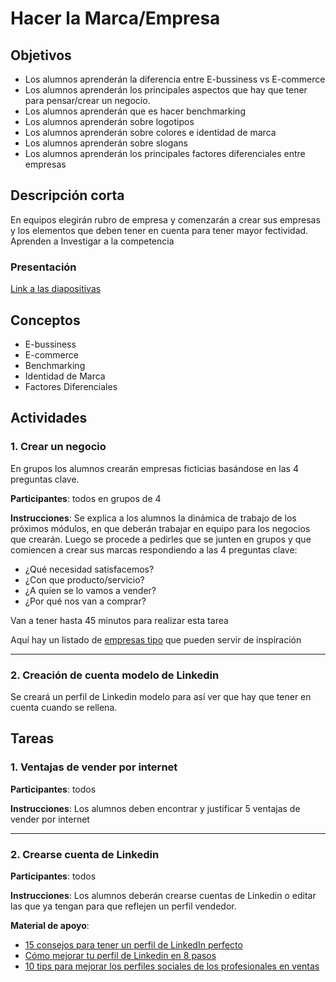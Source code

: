 # Hacer la Marca/Empresa

## Objetivos

- Los alumnos aprenderán la diferencia entre E-bussiness vs E-commerce
- Los alumnos aprenderán los principales aspectos que hay que tener para pensar/crear un negocio.
- Los alumnos aprenderán que es hacer benchmarking
- Los alumnos aprenderán sobre logotipos
- Los alumnos aprenderán sobre colores e identidad de marca
- Los alumnos aprenderán sobre slogans
- Los alumnos aprenderán los principales factores diferenciales entre empresas

## Descripción corta

En equipos elegirán rubro de empresa y comenzarán a crear sus empresas y los elementos que deben tener en cuenta para tener mayor fectividad. Aprenden a Investigar a la competencia

### Presentación

[Link a las diapositivas](https://docs.google.com/presentation/d/15W677y16m5Rb_oXG36kWlTAHb7LdqOoD-3oqz9qJVjE/edit?usp=sharing)

## Conceptos

- E-bussiness
- E-commerce
- Benchmarking
- Identidad de Marca
- Factores Diferenciales

## Actividades

### 1. Crear un negocio

En grupos los alumnos crearán empresas ficticias basándose en las 4 preguntas clave.

**Participantes**: todos en grupos de 4

**Instrucciones**: Se explica a los alumnos la dinámica de trabajo de los próximos módulos, en que deberán trabajar en equipo para los negocios que crearán. Luego se procede a pedirles que se junten en grupos y que comiencen a crear sus marcas respondiendo a las 4 preguntas clave:

- ¿Qué necesidad satisfacemos?
- ¿Con que producto/servicio?
- ¿A quien se lo vamos a vender?
- ¿Por qué nos van a comprar?

Van a tener hasta 45 minutos para realizar esta tarea

Aquí hay un listado de [empresas tipo]() que pueden servir de inspiración

---

### 2. Creación de cuenta modelo de Linkedin

Se creará un perfil de Linkedin modelo para así ver que hay que tener en cuenta cuando se rellena.

## Tareas

### 1. Ventajas de vender por internet

**Participantes**: todos

**Instrucciones**: Los alumnos deben encontrar y justificar 5 ventajas de vender por internet

---

### 2. Crearse cuenta de Linkedin

**Participantes**: todos

**Instrucciones**: Los alumnos deberán crearse cuentas de Linkedin o editar las que ya tengan para que reflejen un perfil vendedor.

**Material de apoyo**:

- [15 consejos para tener un perfil de LinkedIn perfecto](https://postcron.com/es/blog/perfil-de-linkedin-perfecto/)
- [Cómo mejorar tu perfil de Linkedin en 8 pasos](https://www.40defiebre.com/como-mejorar-perfil-linkedin)
- [10 tips para mejorar los perfiles sociales de los profesionales en ventas](https://blog.hootsuite.com/es/profesionales-en-ventas/)

